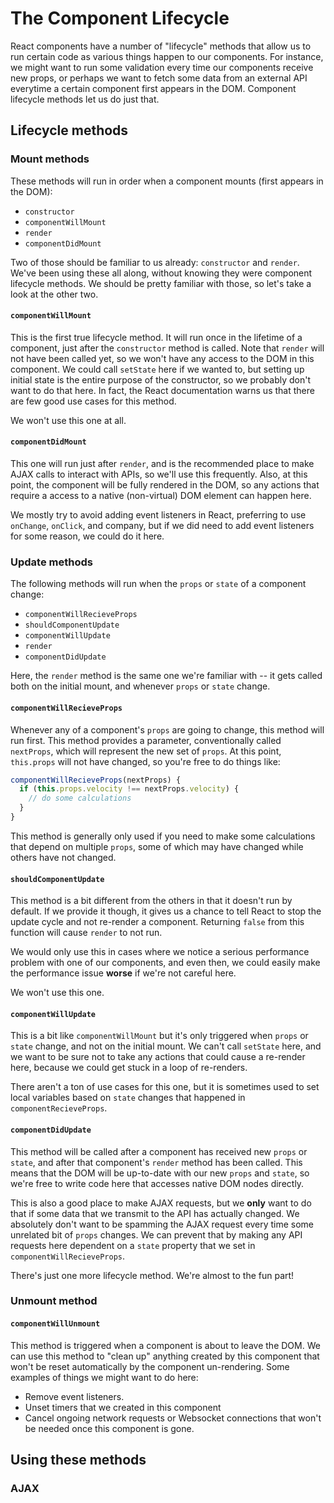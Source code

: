 # The Component Lifecycle

React components have a number of "lifecycle" methods that allow us to run
certain code as various things happen to our components. For instance, we
might want to run some validation every time our components receive new props,
or perhaps we want to fetch some data from an external API everytime a certain
component first appears in the DOM. Component lifecycle methods let us do just
that.

## Lifecycle methods

### Mount methods

These methods will run in order when a component mounts (first appears in the
DOM):

-  `constructor`
-  `componentWillMount`
-  `render`
-  `componentDidMount`

Two of those should be familiar to us already: `constructor` and `render`.
We've been using these all along, without knowing they were component lifecycle
methods. We should be pretty familiar with those, so let's take a look at the
other two.

#### `componentWillMount`

This is the first true lifecycle method. It will run once in the lifetime of a
component, just after the `constructor` method is called. Note that `render`
will not have been called yet, so we won't have any access to the DOM in this
component. We could call `setState` here if we wanted to, but setting up
initial state is the entire purpose of the constructor, so we probably don't
want to do that here. In fact, the React documentation warns us that there are
few good use cases for this method.

We won't use this one at all.

#### `componentDidMount`

This one will run just after `render`, and is the recommended place to make
AJAX calls to interact with APIs, so we'll use this frequently. Also, at this
point, the component will be fully rendered in the DOM, so any
actions that require a access to a native (non-virtual) DOM element can happen
here. 

We mostly try to avoid adding event listeners in React, preferring to use
`onChange`, `onClick`, and company, but if we did need to add event listeners
for some reason, we could do it here.

### Update methods

The following methods will run when the `props` or `state` of a component
change:

-  `componentWillRecieveProps`
-  `shouldComponentUpdate`
-  `componentWillUpdate`
-  `render`
-  `componentDidUpdate`

Here, the `render` method is the same one we're familiar with -- it gets called
both on the initial mount, and whenever `props` or `state` change.

#### `componentWillRecieveProps`

Whenever any of a component's `props` are going to change, this method will run
first. This method provides a parameter, conventionally called `nextProps`,
which will represent the new set of `props`. At this point, `this.props` will
not have changed, so you're free to do things like:

```js
componentWillRecieveProps(nextProps) {
  if (this.props.velocity !== nextProps.velocity) {
    // do some calculations
  }
}
```

This method is generally only used if you need to make some calculations that
depend on multiple `props`, some of which may have changed while others have
not changed.

#### `shouldComponentUpdate`

This method is a bit different from the others in that it doesn't run by
default. If we provide it though, it gives us a chance to tell React to stop
the update cycle and not re-render a component. Returning `false` from this
function will cause `render` to not run.

We would only use this in cases where we notice a serious performance problem
with one of our components, and even then, we could easily make the performance
issue **worse** if we're not careful here.

We won't use this one.

#### `componentWillUpdate`

This is a bit like `componentWillMount` but it's only triggered when `props` or
`state` change, and not on the initial mount. We can't call `setState` here,
and we want to be sure not to take any actions that could cause a re-render
here, because we could get stuck in a loop of re-renders. 

There aren't a ton of use cases for this one, but it is sometimes used to set
local variables based on `state` changes that happened in
`componentRecieveProps`.

#### `componentDidUpdate`

This method will be called after a component has received new `props` or
`state`, and after that component's `render` method has been called. This means
that the DOM will be up-to-date with our new `props` and `state`, so we're free
to write code here that accesses native DOM nodes directly. 

This is also a good place to make AJAX requests, but we **only** want to do
that if some data that we transmit to the API has actually changed. We
absolutely don't want to be spamming the AJAX request every time some unrelated
bit of `props` changes. We can prevent that by making any API requests here
dependent on a `state` property that we set in `componentWillRecieveProps`.

There's just one more lifecycle method. We're almost to the fun part!

### Unmount method

#### `componentWillUnmount`

This method is triggered when a component is about to leave the DOM. We can use
this method to "clean up" anything created by this component that won't be
reset automatically by the component un-rendering. Some examples of things we
might want to do here:

-  Remove event listeners.
-  Unset timers that we created in this component
-  Cancel ongoing network requests or Websocket connections that won't be
needed once this component is gone.

## Using these methods

### AJAX

<!-- TODO -->

